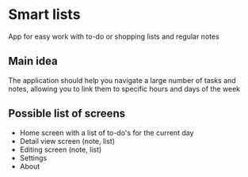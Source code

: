 # Smart lists
App for easy work with to-do or shopping lists and regular notes

## Main idea
The application should help you navigate a large number of tasks and notes, allowing you to link them to specific hours and days of the week

## Possible list of screens
* Home screen with a list of to-do's for the current day
* Detail view screen (note, list)
* Editing screen (note, list)
* Settings
* About
